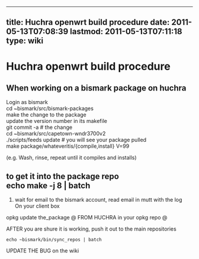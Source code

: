 
---
title: Huchra openwrt build procedure
date: 2011-05-13T07:08:39
lastmod: 2011-05-13T07:11:18
type: wiki
---
Huchra openwrt build procedure
==============================

When working on a bismark package on huchra
-------------------------------------------

Login as bismark\
cd \~bismark/src/bismark-packages\
make the change to the package\
update the version number in its makefile\
git commit -a \# the change\
cd \~bismark/src/capetown-wndr3700v2\
./scripts/feeds update \# you will see your package pulled\
make package/whateveritis/{compile,install} V=99

(e.g. Wash, rinse, repeat until it compiles and installs)

to get it into the package repo\
echo make -j 8 | batch
--------------------------------

1.  wait for email to the bismark account, read email in mutt with the
    log\
    On your client box

opkg update the\_package @ FROM HUCHRA in your opkg repo @

AFTER you are shure it is working, push it out to the main repositories

`echo ~bismark/bin/sync_repos | batch`

UPDATE THE BUG on the wiki
